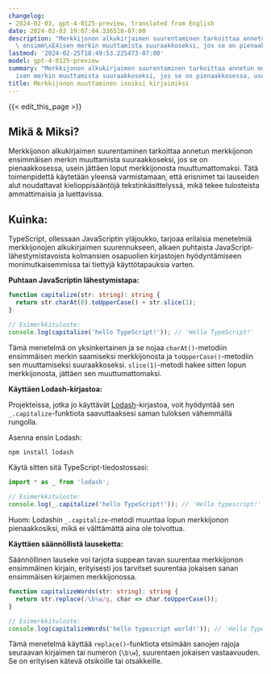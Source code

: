 ```yaml
---
changelog:
- 2024-02-03, gpt-4-0125-preview, translated from English
date: 2024-02-03 19:07:04.336516-07:00
description: "Merkkijonon alkukirjaimen suurentaminen tarkoittaa annetun merkkijonon\
  \ ensimm\xE4isen merkin muuttamista suuraakkoseksi, jos se on pienaakkosessa, usein\u2026"
lastmod: '2024-02-25T18:49:53.225473-07:00'
model: gpt-4-0125-preview
summary: "Merkkijonon alkukirjaimen suurentaminen tarkoittaa annetun merkkijonon ensimm\xE4\
  isen merkin muuttamista suuraakkoseksi, jos se on pienaakkosessa, usein\u2026"
title: Merkkijonon muuttaminen isoiksi kirjaimiksi
---
```


{{< edit_this_page >}}

## Mikä & Miksi?
Merkkijonon alkukirjaimen suurentaminen tarkoittaa annetun merkkijonon ensimmäisen merkin muuttamista suuraakkoseksi, jos se on pienaakkosessa, usein jättäen loput merkkijonosta muuttumattomaksi. Tätä toimenpidettä käytetään yleensä varmistamaan, että erisnimet tai lauseiden alut noudattavat kielioppisääntöjä tekstinkäsittelyssä, mikä tekee tulosteista ammattimaisia ja luettavissa.

## Kuinka:

TypeScript, ollessaan JavaScriptin yläjoukko, tarjoaa erilaisia menetelmiä merkkijonojen alkukirjaimen suurennukseen, alkaen puhtaista JavaScript-lähestymistavoista kolmansien osapuolien kirjastojen hyödyntämiseen monimutkaisemmissa tai tiettyjä käyttötapauksia varten.

**Puhtaan JavaScriptin lähestymistapa:**

```typescript
function capitalize(str: string): string {
  return str.charAt(0).toUpperCase() + str.slice(1);
}

// Esimerkkituloste:
console.log(capitalize('hello TypeScript!')); // 'Hello TypeScript!'
```

Tämä menetelmä on yksinkertainen ja se nojaa `charAt()`-metodiin ensimmäisen merkin saamiseksi merkkijonosta ja `toUpperCase()`-metodiin sen muuttamiseksi suuraakkoseksi. `slice(1)`-metodi hakee sitten lopun merkkijonosta, jättäen sen muuttumattomaksi.

**Käyttäen Lodash-kirjastoa:**

Projekteissa, jotka jo käyttävät [Lodash](https://lodash.com/)-kirjastoa, voit hyödyntää sen `_.capitalize`-funktiota saavuttaaksesi saman tuloksen vähemmällä rungolla.

Asenna ensin Lodash:

```bash
npm install lodash
```

Käytä sitten sitä TypeScript-tiedostossasi:

```typescript
import * as _ from 'lodash';

// Esimerkkituloste:
console.log(_.capitalize('hello TypeScript!')); // 'Hello typescript!'
```

Huom: Lodashin `_.capitalize`-metodi muuntaa lopun merkkijonon pienaakkosiksi, mikä ei välttämättä aina ole toivottua.

**Käyttäen säännöllistä lauseketta:**

Säännöllinen lauseke voi tarjota suppean tavan suurentaa merkkijonon ensimmäinen kirjain, erityisesti jos tarvitset suurentaa jokaisen sanan ensimmäisen kirjaimen merkkijonossa.

```typescript
function capitalizeWords(str: string): string {
  return str.replace(/\b\w/g, char => char.toUpperCase());
}

// Esimerkkituloste:
console.log(capitalizeWords('hello typescript world!')); // 'Hello Typescript World!'
```

Tämä menetelmä käyttää `replace()`-funktiota etsimään sanojen rajoja seuraavan kirjaimen tai numeron (`\b\w`), suurentaen jokaisen vastaavuuden. Se on erityisen kätevä otsikoille tai otsakkeille.
